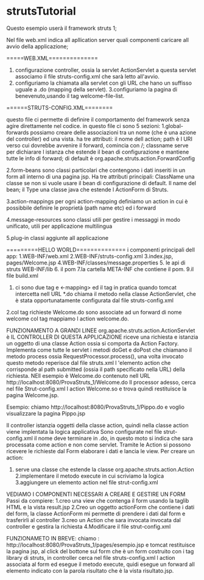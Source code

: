 # strutsTutorial
Questo esempio userà il framework struts 1;

Nel file web.xml indica all apllication server quali componenti caricare all avvio della applicazione;


=====WEB.XML==============
1. configurazione controller, ossia la servlet  ActionServlet a questa servlet associamo il file struts-config.xml che sarà 
letto all'avvio.
2. configuriamo la chiamata alla servlet con gli URL che hano un suffisso uguale a .do (mapping della servlet).
3.configuriamo la pagina di benevenuto,usando il tag welcome-file-list.



======STRUTS-CONFIG.XML========

questo file ci permette di definire il comportamento del framework senza agire direttamente nel codice.
in questo file ci sono 5 sezioni:
1.global-forwards
possiamo creare delle associazioni tra un nome (che è una azione del controller) ed una vista.
ha tre attributi: il nome dell action; path è l URI verso cui dovrebbe avvenire il forward, comincia con /; classname serve per dichiarare l istanza che estende il bean di configurazione e mantiene tutte le info di forward; di default è org.apache.struts.action.ForwardConfig

2.form-beans
sono classi particolari che contengono i dati inseriti in un form all interno di una pagina jsp.
Ha tre attributi principali: ClassName una classe se non si vuole usare il bean di configurazione di default. Il name del bean; il Type 
una classe java che estende l ActionForm di Struts.

3.action-mappings
per ogni action-mapping definiamo un action in cui è possibbile definire le proprietà (path name etc) ed i forward

4.message-resources
sono classi utili per gestire i messaggi in modo unificato, utili per applicazione multilingua

5.plug-in
classi aggiunte all applicazione


=========HELLO WORLD==============
i componenti principali dell app:
1.WEB-INF/web.xml
2.WEB-INF/struts-config.xml
3.index.jsp, pages/Welcome.jsp
4.WEB-INF/classes/message.properties
5. le api di struts WEB-INF/lib
6. il pom
7.la cartella META-INF che contiene il pom.
9.il file build.xml 



1. ci sono due tag <servlet> e <-mapping> ed il tag <welcome-file-list> in pratica
quando tomcat intercetta nell URL *.do chiama il metodo nella classe ActionServlet, che è stata
opportunatamente configurata dal file struts-config.xml

2.col tag <global-forwards> richieste Welcome.do sono associate ad un forward di nome welcome
col tag <action-mappings> mappiamo l action welcome.do.


FUNZIONAMENTO A GRANDI LINEE
org.apache.struts.action.ActionServlet è IL CONTROLLER DI QUESTA APPLICAZIONE
riceve una richiesta e istanzia un oggetto di una classe Action ossia si comporta 
da Action Factory.
Implementa come tutte le servlet i metodi doGet e doPost che chiamano il metodo process
ossia RequestProcessor.process(), una volta invocato questo metodo reperisce dal file struts.xml
l 'elemento action che corrisponde al path submitted (ossia il path specificato nella URL) della richiesta.
NEll esempio è Welcome.do contenuto nell URL
http://localhost:8080/ProvaStruts_1/Welcome.do
Il processor adesso, cerca nel file Strut-config.xml l action Welcome.so e trova
<action
            path="/Welcome"
            forward="/pages/Welcome.jsp"/>
quindi restituisce la pagina Welcome.jsp.

Esempio:
chiamo 
http://localhost:8080/ProvaStruts_1/Pippo.do
e
voglio visualizzare la pagina Pippo.jsp

Il controller istanzia oggetti della classe action, quindi nella classe action viene implentata la logica applicativa
Sono configurate nel file strut-config.xml il nome deve terminare in .do, in questo moto si indica che sara processata 
come action e non come servlet. Tramite le Action si possono ricevere le richieste dal Form elaborare i dati e lancia le view.
Per creare un action:
1. serve una classe che estende la classe org.apache.struts.action.Action
2.implementare il metodo execute in cui scriviamo la logica
3.aggiungere un elemento action nel file strut-config.xml


VEDIAMO I COMPONENTI NECESSARI A CREARE E GESTIRE UN FORM
Passi da compiere:
1.creo una view che contenga il form usando la taglib HTML e la vista result.jsp
2.Creo un oggetto actionForm che contiene i dati del form, la classe ActionForm mi permette di prendere 
  i dati dal form e trasferirli al controller
3.creo un Action che sara invocata invocata dal controller e gestira la richiesta
4.Modificare il file strut-config.xml 


FUNZIONAMETO IN BREVE:
chiamo :
http://localhost:8080/ProvaStruts_1/pages/esempio.jsp
e tomcat restituisce la pagina jsp, al click del bottone sul form 
che è un form costruito con i tag library di struts, in controller cerca nel file struts-config.xml
l action associata al form ed esegue il metodo execute, quidi esegue un forward all elemento indicato con la parola risultato
che è la vista risultato.jsp.






